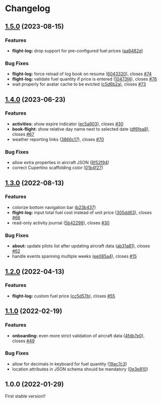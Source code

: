 # Changelog

## [1.5.0](https://github.com/daniele-athome/airborne/compare/v1.4.0...v1.5.0) (2023-08-15)


### Features

* **flight-log:** drop support for pre-configured fuel prices ([aa8482d](https://github.com/daniele-athome/airborne/commit/aa8482dc1d6b3ad2f6ca4c8b76df024a7ff1899f))


### Bug Fixes

* **flight-log:** force reload of log book on resume ([6043320](https://github.com/daniele-athome/airborne/commit/60433208378373983ac74f47ac39def03cf8267b)), closes [#74](https://github.com/daniele-athome/airborne/issues/74)
* **flight-log:** validate fuel quantity if price is entered ([10473f4](https://github.com/daniele-athome/airborne/commit/10473f48accc3eb05cd1a586a98504aca7bc462a)), closes [#76](https://github.com/daniele-athome/airborne/issues/76)
* wait properly for avatar cache to be evicted ([c5d6b2a](https://github.com/daniele-athome/airborne/commit/c5d6b2ad217fdbe613193036edd2fbea57719244)), closes [#73](https://github.com/daniele-athome/airborne/issues/73)

## [1.4.0](https://github.com/daniele-athome/airborne/compare/v1.3.0...v1.4.0) (2023-06-23)


### Features

* **activities:** show expire indicator ([ec5a903](https://github.com/daniele-athome/airborne/commit/ec5a903e3143f0daf2bc3c3947fbb008676d6bd4)), closes [#30](https://github.com/daniele-athome/airborne/issues/30)
* **book-flight:** show relative day name next to selected date ([df6fea8](https://github.com/daniele-athome/airborne/commit/df6fea8619311129817e0b57790a83c1d9de7788)), closes [#67](https://github.com/daniele-athome/airborne/issues/67)
* weather reporting links ([3866c17](https://github.com/daniele-athome/airborne/commit/3866c17b51f5c5d1b5556fdbb7da20f09f808cda)), closes [#70](https://github.com/daniele-athome/airborne/issues/70)


### Bug Fixes

* allow extra properties in aircraft JSON ([8f52f94](https://github.com/daniele-athome/airborne/commit/8f52f94e82a9b1e72b3ee564e97e3db0a45b7ae3))
* correct Cupertino scaffolding color ([01b4f27](https://github.com/daniele-athome/airborne/commit/01b4f27aef89402047858db1e1626ae6f258092e))

## [1.3.0](https://github.com/daniele-athome/airborne/compare/v1.2.0...v1.3.0) (2022-08-13)


### Features

* colorize bottom navigation bar ([b23b437](https://github.com/daniele-athome/airborne/commit/b23b437cfe1dbf3cd3bd4fee4f79609c7f66ed24))
* **flight-log:** input total fuel cost instead of unit price ([305dd63](https://github.com/daniele-athome/airborne/commit/305dd63fda15532031a0fe27dd1c5d3c2c62216f)), closes [#66](https://github.com/daniele-athome/airborne/issues/66)
* read-only activity journal ([5b42298](https://github.com/daniele-athome/airborne/commit/5b42298841e432105e6a92081daa2af409a3c9df)), closes [#30](https://github.com/daniele-athome/airborne/issues/30)


### Bug Fixes

* **about:** update pilots list after updating aircraft data ([ab31a81](https://github.com/daniele-athome/airborne/commit/ab31a81f33e4cc2dfd819bad8b3c900f356c85cc)), closes [#62](https://github.com/daniele-athome/airborne/issues/62)
* handle events spanning multiple weeks ([ee085a4](https://github.com/daniele-athome/airborne/commit/ee085a4b0edce57307b24ea897cd071ab77a0baa)), closes [#15](https://github.com/daniele-athome/airborne/issues/15)

## [1.2.0](https://github.com/daniele-athome/airborne/compare/v1.1.0...v1.2.0) (2022-04-13)


### Features

* **flight-log:** custom fuel price ([cc5d57b](https://github.com/daniele-athome/airborne/commit/cc5d57b22e15b34a9b4748f4d92d49f1713ef528)), closes [#55](https://github.com/daniele-athome/airborne/issues/55)

## [1.1.0](https://github.com/daniele-athome/airborne/compare/v1.0.0...v1.1.0) (2022-02-19)


### Features

* **onboarding:** even more strict validation of aircraft data ([4fdb7e0](https://github.com/daniele-athome/airborne/commit/4fdb7e01c869d1a99e6b9e27f7104a49f1a1e211)), closes [#49](https://github.com/daniele-athome/airborne/issues/49)


### Bug Fixes

* allow for decimals in keyboard for fuel quantity ([19ac7c3](https://github.com/daniele-athome/airborne/commit/19ac7c3111f6eb0d9c2f8e0195fe9391782c0645))
* location attributes in JSON schema should be mandatory ([0e3e810](https://github.com/daniele-athome/airborne/commit/0e3e810e112627fba5f958ed0109df6fee8dfa4a))

## 1.0.0 (2022-01-29)

First stable version!!
